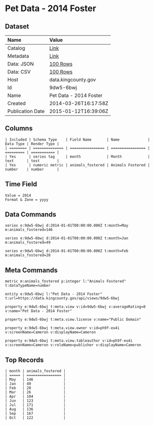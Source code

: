 # Pet Data - 2014 Foster

## Dataset

| Name | Value |
| :--- | :---- |
| Catalog | [Link](https://catalog.data.gov/dataset/pet-data-2014-foster-3624d) |
| Metadata | [Link](https://data.kingcounty.gov/api/views/9dw5-6bwj) |
| Data: JSON | [100 Rows](https://data.kingcounty.gov/api/views/9dw5-6bwj/rows.json?max_rows=100) |
| Data: CSV | [100 Rows](https://data.kingcounty.gov/api/views/9dw5-6bwj/rows.csv?max_rows=100) |
| Host | data.kingcounty.gov |
| Id | 9dw5-6bwj |
| Name | Pet Data - 2014 Foster |
| Created | 2014-03-26T16:17:58Z |
| Publication Date | 2015-01-12T16:39:06Z |

## Columns

```ls
| Included | Schema Type    | Field Name       | Name             | Data Type | Render Type |
| ======== | ============== | ================ | ================ | ========= | =========== |
| Yes      | series tag     | month            | Month            | text      | text        |
| Yes      | numeric metric | animals_fostered | Animals Fostered | number    | number      |
```

## Time Field

```ls
Value = 2014
Format & Zone = yyyy
```

## Data Commands

```ls
series e:9dw5-6bwj d:2014-01-01T00:00:00.000Z t:month=May m:animals_fostered=146

series e:9dw5-6bwj d:2014-01-01T00:00:00.000Z t:month=Jan m:animals_fostered=49

series e:9dw5-6bwj d:2014-01-01T00:00:00.000Z t:month=Feb m:animals_fostered=20
```

## Meta Commands

```ls
metric m:animals_fostered p:integer l:"Animals Fostered" t:dataTypeName=number

entity e:9dw5-6bwj l:"Pet Data - 2014 Foster" t:url=https://data.kingcounty.gov/api/views/9dw5-6bwj

property e:9dw5-6bwj t:meta.view v:id=9dw5-6bwj v:averageRating=0 v:name="Pet Data - 2014 Foster"

property e:9dw5-6bwj t:meta.view.license v:name="Public Domain"

property e:9dw5-6bwj t:meta.view.owner v:id=ph9f-eu4i v:screenName=Cameron v:displayName=Cameron

property e:9dw5-6bwj t:meta.view.tableauthor v:id=ph9f-eu4i v:screenName=Cameron v:roleName=publisher v:displayName=Cameron
```

## Top Records

```ls
| month | animals_fostered | 
| ===== | ================ | 
| May   | 146              | 
| Jan   | 49               | 
| Feb   | 20               | 
| Mar   | 26               | 
| Apr   | 104              | 
| Jun   | 123              | 
| Jul   | 171              | 
| Aug   | 136              | 
| Sep   | 167              | 
| Oct   | 122              | 
```
